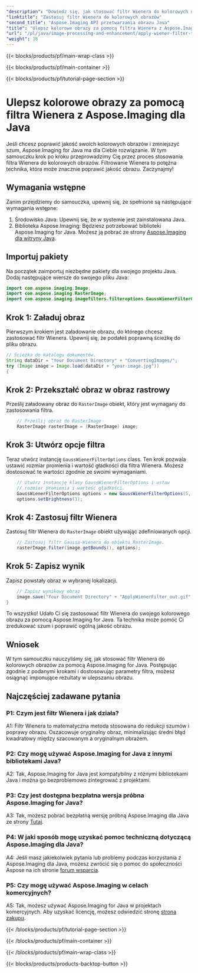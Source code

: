 ```yaml
---
"description": "Dowiedz się, jak stosować filtr Wienera do kolorowych obrazów w Javie, używając Aspose.Imaging dla Javy. Popraw jakość obrazu i zredukuj szum bez wysiłku."
"linktitle": "Zastosuj filtr Wienera do kolorowych obrazów"
"second_title": "Aspose.Imaging API przetwarzania obrazu Java"
"title": "Ulepsz kolorowe obrazy za pomocą filtra Wienera z Aspose.Imaging dla Java"
"url": "/pl/java/image-processing-and-enhancement/apply-wiener-filter-to-colored-images/"
"weight": 18
---
```


{{< blocks/products/pf/main-wrap-class >}}

{{< blocks/products/pf/main-container >}}

{{< blocks/products/pf/tutorial-page-section >}}

# Ulepsz kolorowe obrazy za pomocą filtra Wienera z Aspose.Imaging dla Java

Jeśli chcesz poprawić jakość swoich kolorowych obrazów i zmniejszyć szum, Aspose.Imaging for Java ma dla Ciebie rozwiązanie. W tym samouczku krok po kroku przeprowadzimy Cię przez proces stosowania filtra Wienera do kolorowych obrazów. Filtrowanie Wienera to potężna technika, która może znacznie poprawić jakość obrazu. Zaczynajmy!

## Wymagania wstępne

Zanim przejdziemy do samouczka, upewnij się, że spełnione są następujące wymagania wstępne:

1. Środowisko Java: Upewnij się, że w systemie jest zainstalowana Java.
2. Biblioteka Aspose.Imaging: Będziesz potrzebować biblioteki Aspose.Imaging for Java. Możesz ją pobrać ze strony [Aspose.Imaging dla witryny Java](https://releases.aspose.com/imaging/java/).

## Importuj pakiety

Na początek zaimportuj niezbędne pakiety dla swojego projektu Java. Dodaj następujące wiersze do swojego pliku Java:

```java
import com.aspose.imaging.Image;
import com.aspose.imaging.RasterImage;
import com.aspose.imaging.imagefilters.filteroptions.GaussWienerFilterOptions;
```

## Krok 1: Załaduj obraz

Pierwszym krokiem jest załadowanie obrazu, do którego chcesz zastosować filtr Wienera. Upewnij się, że podałeś poprawną ścieżkę do pliku obrazu.

```java
// Ścieżka do katalogu dokumentów.
String dataDir = "Your Document Directory" + "ConvertingImages/";
try (Image image = Image.load(dataDir + "your-image.jpg"))
{
```

## Krok 2: Przekształć obraz w obraz rastrowy

Prześlij załadowany obraz do `RasterImage` obiekt, który jest wymagany do zastosowania filtra.

```java
    // Prześlij obraz do RasterImage
    RasterImage rasterImage = (RasterImage) image;
```

## Krok 3: Utwórz opcje filtra

Teraz utwórz instancję `GaussWienerFilterOptions` class. Ten krok pozwala ustawić rozmiar promienia i wartość gładkości dla filtra Wienera. Możesz dostosować te wartości zgodnie ze swoimi wymaganiami.

```java
    // Utwórz instancję klasy GaussWienerFilterOptions i ustaw
    // rozmiar promienia i wartość gładkości.
    GaussWienerFilterOptions options = new GaussWienerFilterOptions(5, 1.5);
    options.setBrightness(1);
```

## Krok 4: Zastosuj filtr Wienera

Zastosuj filtr Wienera do `RasterImage` obiekt używając zdefiniowanych opcji.

```java
    // Zastosuj filtr Gaussa-Wienera do obiektu RasterImage.
    rasterImage.filter(image.getBounds(), options);
```

## Krok 5: Zapisz wynik

Zapisz powstały obraz w wybranej lokalizacji.

```java
    // Zapisz wynikowy obraz
    image.save("Your Document Directory" + "ApplyWienerFilter_out.gif");
}
```

To wszystko! Udało Ci się zastosować filtr Wienera do swojego kolorowego obrazu za pomocą Aspose.Imaging for Java. Ta technika może pomóc Ci zredukować szum i poprawić ogólną jakość obrazu.

## Wniosek

W tym samouczku nauczyliśmy się, jak stosować filtr Wienera do kolorowych obrazów za pomocą Aspose.Imaging for Java. Postępując zgodnie z podanymi krokami i dostosowując parametry filtra, możesz osiągnąć imponujące rezultaty w ulepszaniu obrazu.

## Najczęściej zadawane pytania

### P1: Czym jest filtr Wienera i jak działa?

A1: Filtr Wienera to matematyczna metoda stosowana do redukcji szumów i poprawy obrazu. Oszacowuje oryginalny obraz, minimalizując średni błąd kwadratowy między szacowanym a oryginalnym obrazem.

### P2: Czy mogę używać Aspose.Imaging for Java z innymi bibliotekami Java?

A2: Tak, Aspose.Imaging for Java jest kompatybilny z różnymi bibliotekami Java i można go bezproblemowo zintegrować z projektami.

### P3: Czy jest dostępna bezpłatna wersja próbna Aspose.Imaging for Java?

A3: Tak, możesz pobrać bezpłatną wersję próbną Aspose.Imaging dla Java ze strony [Tutaj](https://releases.aspose.com/).

### P4: W jaki sposób mogę uzyskać pomoc techniczną dotyczącą Aspose.Imaging dla Java?

A4: Jeśli masz jakiekolwiek pytania lub problemy podczas korzystania z Aspose.Imaging dla Java, możesz zwrócić się o pomoc do społeczności Aspose na ich stronie [forum wsparcia](https://forum.aspose.com/).

### P5: Czy mogę używać Aspose.Imaging w celach komercyjnych?

A5: Tak, możesz używać Aspose.Imaging for Java w projektach komercyjnych. Aby uzyskać licencję, możesz odwiedzić stronę [strona zakupu](https://purchase.aspose.com/buy).

{{< /blocks/products/pf/tutorial-page-section >}}

{{< /blocks/products/pf/main-container >}}

{{< /blocks/products/pf/main-wrap-class >}}

{{< blocks/products/products-backtop-button >}}